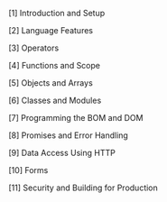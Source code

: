 [1] Introduction and Setup

[2] Language Features

[3] Operators

[4] Functions and Scope

[5] Objects and Arrays

[6] Classes and Modules

[7] Programming the BOM and DOM

[8] Promises and Error Handling

[9] Data Access Using HTTP

[10] Forms

[11] Security and Building for Production
